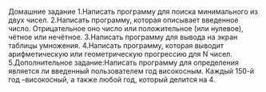 
Домашние задание
1.Написать программу для поиска минимального из двух чисел.
2.Написать программу, которая описывает введенное число. Отрицательное оно число или положительное (или нулевое), чётное или нечётное.
3.Написать программу для вывода на экран таблицы умножения.
4.Написать программу, которая выводит арифметическую или геометрическую прогрессию для N чисел.
5.Дополнительное задание:Написать программу для определения является ли введенный пользователем год високосным. Каждый 150-й год –високосный, а также любой год, который делится на 4.
